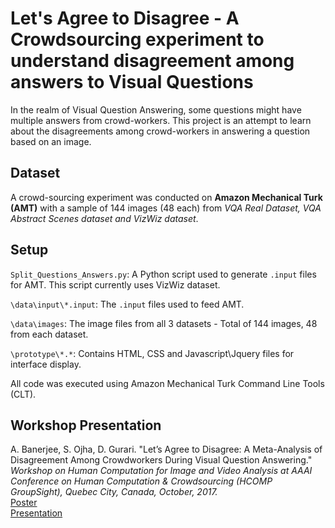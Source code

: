 
# Let's Agree to Disagree - A Crowdsourcing experiment to understand disagreement among answers to Visual Questions

In the realm of Visual Question Answering, some questions might have multiple answers from crowd-workers. 
This project is an attempt to learn about the disagreements among crowd-workers in answering a question based on an image.

## Dataset
A crowd-sourcing experiment was conducted on **Amazon Mechanical Turk (AMT)** with a sample of 144 images (48 each) from *VQA Real Dataset, VQA Abstract Scenes dataset and VizWiz dataset*.

## Setup
`Split_Questions_Answers.py`: A Python script used to generate `.input` files for AMT. This script currently uses VizWiz dataset.

`\data\input\*.input`: The `.input` files used to feed AMT.

`\data\images`: The image files from all 3 datasets - Total of 144 images, 48 from each dataset.

`\prototype\*.*`: Contains HTML, CSS and Javascript\Jquery files for interface display.

All code was executed using Amazon Mechanical Turk Command Line Tools (CLT).

## Workshop Presentation
A. Banerjee, S. Ojha, D. Gurari. "Let’s Agree to Disagree: A Meta-Analysis of Disagreement Among Crowdworkers During Visual Question Answering." <i>Workshop on Human Computation for Image and Video Analysis at AAAI Conference on Human Computation & Crowdsourcing (HCOMP GroupSight), Quebec City, Canada, October, 2017.</i><br/>
<a href="https://raw.githubusercontent.com/anuparna/Gaussian_Process/master/doc/Gaussian%20Processes.pdf">Poster</a><br/>
<a href="https://raw.githubusercontent.com/anuparna/Gaussian_Process/master/doc/Gaussian%20Processes.pdf">Presentation</a>

